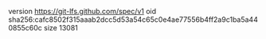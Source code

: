 version https://git-lfs.github.com/spec/v1
oid sha256:cafc8502f315aaab2dcc5d53a54c65c0e4ae77556b4ff2a9c1ba5a440855c60c
size 13081
